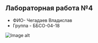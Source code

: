 ﻿## Лабораторная работа №4
- ФИО- Чегадаев Владислав
- Группа - ББСО-04-18

![Image alt](https://github.com/O.S/O.S-chegad/docker/Screenshot.png)
